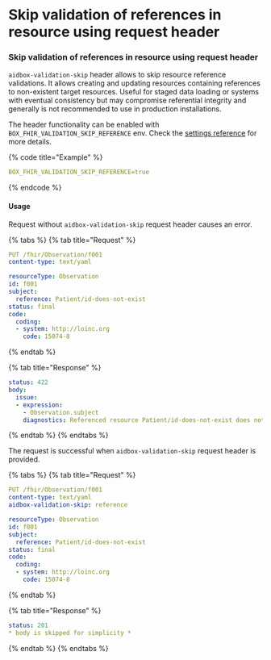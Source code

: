 # Skip validation of references in resource using request header

### Skip validation of references in resource using request header

`aidbox-validation-skip` header allows to skip resource reference validations. It allows creating and updating resources containing references to non-existent target resources. Useful for staged data loading or systems with eventual consistency but may compromise referential integrity and generally is not recommended to use in production installations.

The header functionality can be enabled with `BOX_FHIR_VALIDATION_SKIP_REFERENCE` env. Check the [settings reference](../../reference/settings/fhir.md#fhir.validation.skip-reference) for more details.

{% code title="Example" %}
```yaml
BOX_FHIR_VALIDATION_SKIP_REFERENCE=true
```
{% endcode %}

#### Usage

Request without `aidbox-validation-skip` request header causes an error.

{% tabs %}
{% tab title="Request" %}
```yaml
PUT /fhir/Observation/f001
content-type: text/yaml

resourceType: Observation
id: f001
subject:
  reference: Patient/id-does-not-exist
status: final
code:
  coding:
  - system: http://loinc.org
    code: 15074-8
```
{% endtab %}

{% tab title="Response" %}
```yaml
status: 422
body:
  issue:
  - expression:
    - Observation.subject
    diagnostics: Referenced resource Patient/id-does-not-exist does not exist
```
{% endtab %}
{% endtabs %}

The request is successful when `aidbox-validation-skip` request header is provided.

{% tabs %}
{% tab title="Request" %}
```yaml
PUT /fhir/Observation/f001
content-type: text/yaml
aidbox-validation-skip: reference

resourceType: Observation
id: f001
subject:
  reference: Patient/id-does-not-exist
status: final
code:
  coding:
  - system: http://loinc.org
    code: 15074-8
```
{% endtab %}

{% tab title="Response" %}
```yaml
status: 201
* body is skipped for simplicity *
```
{% endtab %}
{% endtabs %}
